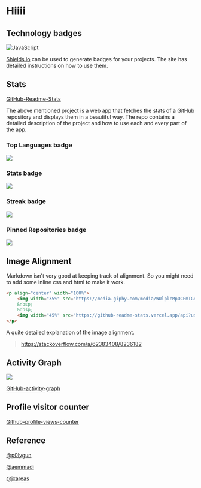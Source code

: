 # Hiiii

## Technology badges

![JavaScript](https://img.shields.io/badge/-JavaScript-black?style=flat-square&logo=javascript)

[Shields.io](https://shields.io/) can be used to generate badges for your projects. The site has detailed instructions on how to use them.

## Stats

[GitHub-Readme-Stats](https://github.com/anuraghazra/github-readme-stats)

The above mentioned project is a web app that fetches the stats of a GitHub repository and displays them in a beautiful way.
The repo contains a detailed description of the project and how to use each and every part of the app.

### Top Languages badge

<img src="https://github-readme-stats.vercel.app/api/top-langs/?username=vvswps&theme=jolly">

### Stats badge

<img src="https://github-readme-stats.vercel.app/api?username=vvswps&theme=nightowl&show_icons=true">

### Streak badge

<img src = "https://github-readme-streak-stats.herokuapp.com?user=vvswps&theme=react&hide_border=true">

### Pinned Repositories badge

<img src="https://github-readme-stats.vercel.app/api/pin/?username=vvswps&repo=react-portfolio">

## Image Alignment

Markdown isn't very good at keeping track of alignment. So you might need to add some inline css and html to make it work.

```html
<p align="center" width="100%">
    <img width="35%" src="https://media.giphy.com/media/WUlplcMpOCEmTGBtBW/giphy.gif">
    &nbsp;
    &nbsp;
    <img width="45%" src="https://github-readme-stats.vercel.app/api?username=vvswps&theme=nightowl&show_icons=true">
</p>
```

A quite detailed explanation of the image alignment.
> https://stackoverflow.com/a/62383408/8236182

## Activity Graph

<img src="https://activity-graph.herokuapp.com/graph?username=vvswps&theme=monokai&area=true&hide_border=true&custom_title=My%20Contribution%20Graph"/>

[GitHub-activity-graph](https://github.com/Ashutosh00710/github-readme-activity-graph)

## Profile visitor counter

[Github-profile-views-counter](https://github.com/antonkomarev/github-profile-views-counter)

## Reference

[@p0lygun](https://github.com/p0lygun/p0lygun/blob/master/README.md)

[@aemmadi](https://github.com/aemmadi/aemmadi/blob/master/README.md)

[@jxareas](https://github.com/jxareas/jxareas)
